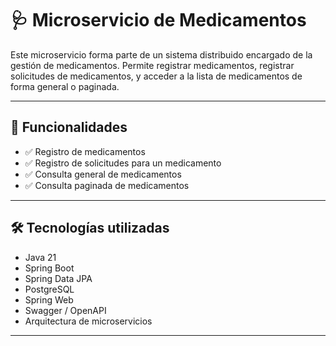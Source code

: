 # 🩺 Microservicio de Medicamentos

Este microservicio forma parte de un sistema distribuido encargado de la gestión de medicamentos. Permite registrar medicamentos, registrar solicitudes de medicamentos, y acceder a la lista de medicamentos de forma general o paginada.

---

## 🚀 Funcionalidades

- ✅ Registro de medicamentos  
- ✅ Registro de solicitudes para un medicamento  
- ✅ Consulta general de medicamentos  
- ✅ Consulta paginada de medicamentos  

---

## 🛠️ Tecnologías utilizadas

- Java 21  
- Spring Boot  
- Spring Data JPA  
- PostgreSQL   
- Spring Web  
- Swagger / OpenAPI  
- Arquitectura de microservicios

---


